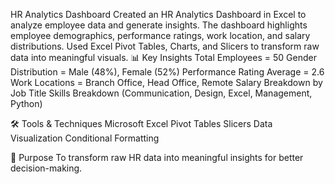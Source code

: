 HR Analytics Dashboard
Created an HR Analytics Dashboard in Excel to analyze employee data and generate insights. The dashboard highlights employee demographics, performance ratings, work location, and salary distributions. Used Excel Pivot Tables, Charts, and Slicers to transform raw data into meaningful visuals.
📊 Key Insights
Total Employees = 50
Gender Distribution = Male (48%), Female (52%)
Performance Rating Average = 2.6
Work Locations = Branch Office, Head Office, Remote
Salary Breakdown by Job Title
Skills Breakdown (Communication, Design, Excel, Management, Python)

🛠️ Tools & Techniques
Microsoft Excel 
Pivot Tables
Slicers
Data Visualization
Conditional Formatting

🎯 Purpose
To transform raw HR data into meaningful insights for better decision-making.
